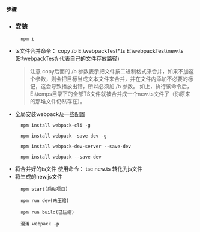 #### 步骤  

* ### 安装
    > 
        npm i
* ts文件合并命令： copy  /b  E:\webpackTest\*.ts  E:\webpackTest\new.ts  (E:\webpackTest\   代表自己的文件存放路径)  
    > 注意
        copy后面的 /b  参数表示把文件按二进制格式来合并，如果不加这个参数，则会把目标当成文本文件来合并，并在文件内添加不必要的标记，这会导致播放出错，所以必须加 /b 参数。
        如上，执行该命令后，E:\temps目录下的全部TS文件就被合并成一个new.ts文件了（你原来的那堆文件仍然存在）。  
* 全局安装webpack及一些配置
    >
        npm install webpack-cli -g
    >
        npm install webpack -save-dev -g
    >
        npm install webpack-dev-server --save-dev
    >
        npm install webpack --save-dev
* 将合并好的ts文件  使用命令： tsc new.ts 转化为js文件  
* 将生成的new.js文件
    >
        npm start(启动项目)
    > 
        npm run dev(未压缩)
    >
        npm run build(已压缩)
    >
        混淆 webpack -p  
